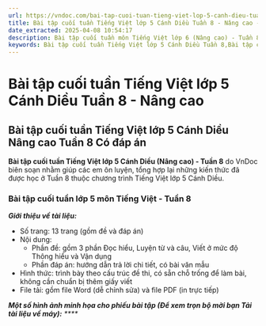 ```yaml
---
url: https://vndoc.com/bai-tap-cuoi-tuan-tieng-viet-lop-5-canh-dieu-tuan-8-nang-cao-330700
title: Bài tập cuối tuần Tiếng Việt lớp 5 Cánh Diều Tuần 8 - Nâng cao - VnDoc.com
date_extracted: 2025-04-08 10:54:17
description: Bài tập cuối tuần môn Tiếng Việt lớp 6 (Nâng cao) - Tuần 8 CD được VnDoc biên soạn nhằm hỗ trợ các em học sinh tham khảo, luyện tập.
keywords: Bài tập cuối tuần Tiếng Việt lớp 5 Cánh Diều Tuần 8,Bài tập cuối tuần môn Tiếng Việt lớp 5 Tuần 8,phiếu bài tập cuối tuần lớp 5 môn tiếng việt,bài tập cuối tuần lớp 5 môn tiếng việt,Đề kiểm tra cuối tuần môn Tiếng Việt lớp 5 Tuần 8,Đề kiểm tra cuối tuần môn Tiếng Việt lớp 5,Bài tập cuối tuần môn Tiếng Việt lớp 5,ôn tập tiếng việt lớp 5,giải bài tập tiếng việt lớp 5,bài tập tiếng việt lớp 5,phiếu bài tập cuối tuần tiếng việt lớp 5
---
```


# Bài tập cuối tuần Tiếng Việt lớp 5 Cánh Diều Tuần 8 - Nâng cao
## Bài tập cuối tuần Tiếng Việt lớp 5 Cánh Diều Nâng cao Tuần 8 Có đáp án
**Bài tập cuối tuần Tiếng Việt lớp 5 Cánh Diều \(Nâng cao\) - Tuần 8** do VnDoc biên soạn nhằm giúp các em ôn luyện, tổng hợp lại những kiến thức đã được học ở Tuần 8 thuộc chương trình Tiếng Việt lớp 5 Cánh Diều.
### **Bài tập cuối tuần lớp 5 môn Tiếng Việt - Tuần 8**
 _**Giới thiệu về tài liệu:**_
  * Số trang: 13 trang \(gồm đề và đáp án\)
  * Nội dung:
    * Phần đề: gồm 3 phần Đọc hiểu, Luyện từ và câu, Viết ở mức độ Thông hiểu và Vận dụng
    * Phần đáp án: hướng dẫn trả lời chi tiết, có bài văn mẫu
  * Hình thức: trình bày theo cấu trúc đề thi, có sẵn chỗ trống để làm bài, không cần chuẩn bị thêm giấy viết
  * File tải: gồm file Word \(dễ chỉnh sửa\) và file PDF \(in trực tiếp\)

_**Một số hình ảnh minh họa cho phiếu bài tập \(Để xem trọn bộ mời bạn Tải tài liệu về máy\):**_
_****_
